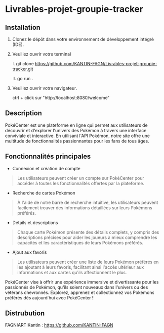 ﻿# Livrables-projet-groupie-tracker

## Installation

1. Clonez le dépôt dans votre environnement de développement intégré (IDE).

2. Veuillez ouvrir votre terminal

    I. git clone https://github.com/KANTIN-FAGN/Livrables-projet-groupie-tracker.git

    II. go run .

3. Veuillez ouvrir votre navigateur.

    ctrl + click sur "http://localhost:8080/welcome"

## Description

PokéCenter est une plateforme en ligne qui permet aux utilisateurs de découvrir et d'explorer l'univers des Pokémon à travers une interface conviviale et interactive. En utilisant l'API Pokémon, notre site offre une multitude de fonctionnalités passionnantes pour les fans de tous âges.

## Fonctionnalités principales

* Connexion et création de compte
>  Les utilisateurs peuvent créer un compte sur PokéCenter pour accéder à toutes 
les fonctionnalités offertes par la plateforme.

* Recherche de cartes Pokémon
> À l'aide de notre barre de recherche intuitive, les utilisateurs peuvent 
facilement trouver des informations détaillées sur leurs Pokémons préférés.

* Détails et descriptions
> Chaque carte Pokémon présente des détails complets, y compris des descriptions 
précises pour aider les joueurs à mieux comprendre les capacités et les caractéristiques 
de leurs Pokémons préférés.

* Ajout aux favoris 
> Les utilisateurs peuvent créer une liste de leurs Pokémon préférés en les ajoutant 
à leurs favoris, facilitant ainsi l'accès ultérieur aux informations et aux cartes qu'ils 
affectionnent le plus.

PokéCenter vise à offrir une expérience immersive et divertissante pour les passionnés 
de Pokémon, qu'ils soient nouveaux dans l'univers ou des vétérans chevronnés. Explorez, apprenez 
et collectionnez vos Pokémons préférés dès aujourd'hui avec PokéCenter !

## Distrubution

FAGNIART Kantin : https://github.com/KANTIN-FAGN
